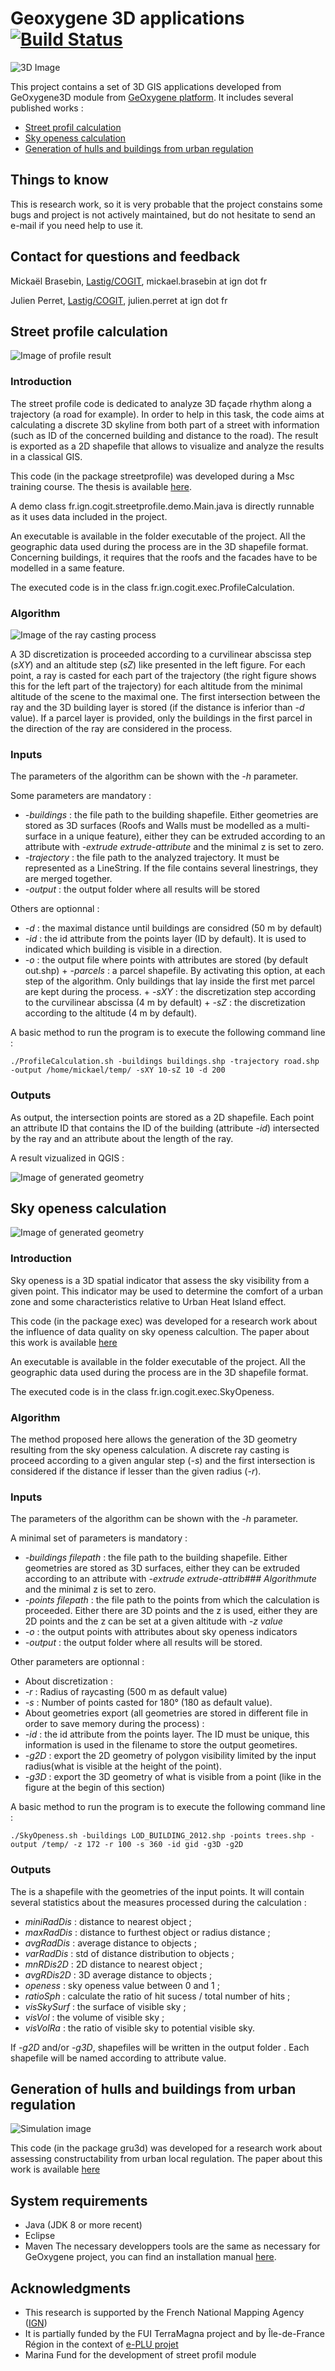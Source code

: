 # Geoxygene 3D applications  [![Build Status](https://travis-ci.org/IGNF/geoxygene-sig3d-appli.svg?branch=master)](https://travis-ci.org/IGNF/geoxygene-sig3d-appli)


![3D Image](https://raw.githubusercontent.com/IGNF/geoxygene-sig3d-appli/master/img/3Dimg.png)

This project contains a set of 3D GIS applications developed from GeOxygene3D module from [GeOxygene platform](https://github.com/IGNF/geoxygene). It includes several published works :
 - [Street profil calculation](#street-profil-calculation)   
 - [Sky openess calculation](#sky-openess-calculation)
 - [Generation of hulls and buildings from urban regulation](#Generation-of-hulls-and-buildings-from-urban-regulation)

## Things to know

This is research work, so it is very probable that the project constains some bugs and project is not actively maintained, but do not hesitate to send an e-mail if you need help to use it.

## Contact for questions and feedback

Mickaël Brasebin, [Lastig/COGIT](http://recherche.ign.fr/labos/cogit/cv.php?nom=Brasebin), mickael.brasebin at ign dot fr

Julien Perret, [Lastig/COGIT](http://recherche.ign.fr/labos/cogit/cv.php?nom=Perret), julien.perret at ign dot fr


## Street profile calculation


![Image of profile result](https://raw.githubusercontent.com/IGNF/geoxygene-sig3d-appli/master/img/StreetProfile.png)

### Introduction

The street profile code is dedicated to analyze 3D façade rhythm along a trajectory (a road for example). In order to help in this task, the code aims at calculating a discrete 3D skyline from both part of a street with information (such as ID of the concerned building and distance to the road). The result is exported as a 2D shapefile that allows to visualize and analyze the results in a classical GIS.

This code (in the package streetprofile) was developed during a Msc training course. The thesis is available [here](http://recherche.ign.fr/labos/cogit/publiCOGITDetail.php?idpubli=5214).

A demo class fr.ign.cogit.streetprofile.demo.Main.java is directly runnable as it uses data included in the project.

An executable is available in the folder executable of the project. All the geographic data used during the process are in the 3D shapefile format. Concerning buildings, it requires that the roofs and the facades have to be modelled in a same feature.

The executed code is in the class fr.ign.cogit.exec.ProfileCalculation.

### Algorithm
![Image of the ray casting process](https://raw.githubusercontent.com/IGNF/geoxygene-sig3d-appli/master/img/ProfilAlg.png )

A 3D discretization is proceeded according to a curvilinear abscissa step (*sXY*) and an altitude step (*sZ*) like presented in the left figure. For each point, a ray is casted for each part of the trajectory (the right figure shows this for the left part of the trajectory) for each altitude from the minimal altitude of the scene to the maximal one. The first intersection between the ray and the 3D building layer is stored (if the distance is inferior than *-d* value). If a parcel layer is provided, only the buildings in the first parcel in the direction of the ray are considered in the process.


### Inputs

The parameters of the algorithm can be shown with the *-h* parameter.

Some parameters are mandatory :
 + *-buildings <building-file>* : the file path to the building shapefile.  Either geometries are stored as 3D surfaces (Roofs and Walls must be modelled as a multi-surface in a unique feature), either they can be extruded according to an attribute with *-extrude  extrude-attribute* and the minimal z is set to zero.
 + *-trajectory <trajectory-file>* : the file path to the analyzed trajectory. It must be represented as a LineString. If the file contains several linestrings, they are merged together.
 + *-output <output-folder>*  : the output folder where all results will be stored

Others are optionnal :
   + *-d <maximaldistance>* :  the maximal distance until buildings are considred (50 m by default)
   + *-id <id>*          :  the id attribute from the points layer (ID by default). It is used to indicated which building is visible in a direction.
   + *-o <file-out>* : the output file where points with attributes are stored (by default out.shp)
    + *-parcels <parcel-file>* : a parcel shapefile. By activating this option, at each step of the algorithm. Only buildings that lay inside the first met parcel are kept during the process.
    + *-sXY <StepXY>* : the discretization step according to the curvilinear abscissa (4 m by default)
    + *-sZ <StepZ>* : the discretization according to the altitude (4 m by default).

A basic method to run the program is to execute the following command line :


```
./ProfileCalculation.sh -buildings buildings.shp -trajectory road.shp -output /home/mickael/temp/ -sXY 10-sZ 10 -d 200
```

### Outputs


As output, the intersection points are stored as a 2D shapefile. Each point an attribute ID that contains the ID of the building (attribute *-id*) intersected by the ray and an attribute about the length of the ray.

A result vizualized in QGIS :

![Image of generated geometry](https://raw.githubusercontent.com/IGNF/geoxygene-sig3d-appli/master/img/StreetProfileOut.png )


## Sky openess calculation

![Image of generated geometry](https://raw.githubusercontent.com/IGNF/geoxygene-sig3d-appli/master/img/openess.png )

### Introduction

Sky openess is a 3D spatial indicator that assess the sky visibility from a given point. This indicator may be used to determine the comfort of a urban zone and some characteristics relative to Urban Heat Island effect.

This code (in the package exec) was developed for a research work about the influence of data quality on sky openess calcultion. The paper about this work is available [here](http://recherche.ign.fr/labos/cogit/publiCOGITDetail.php?idpubli=4759&portee=chercheur&id=59&classement=date&duree=100&nomcomplet=Brasebin%20Mickael&annee=2012&principale=)

An executable is available in the folder executable of the project. All the geographic data used during the process are in the 3D shapefile format.

The executed code is in the class fr.ign.cogit.exec.SkyOpeness.

### Algorithm

The method proposed here allows the generation of the 3D geometry resulting from the sky openess calculation. A discrete ray casting is proceed according to a given angular step (*-s*) and the first intersection is considered if the distance if lesser than the given radius (*-r*).

### Inputs

The parameters of the algorithm can be shown with the *-h* parameter.

A minimal set of parameters is mandatory :
+ *-buildings filepath* : the file path to the building shapefile. Either geometries are stored as 3D surfaces, either they can be extruded according to an attribute with *-extrude  extrude-attrib### Algorithmute* and the minimal z is set to zero.
+ *-points filepath* : the file path to the points from which the calculation is proceeded. Either there are 3D points and the z is used, either they are 2D points and the z can be set at a given altitude with *-z value*
+ *-o <file-out>* : the output points with attributes about sky openess indicators
+ *-output <output-folder>*  : the output folder where all results will be stored.

Other parameters are optionnal :
+ About discretization :
 + *-r* <radius> : Radius of raycasting (500 m as default value)
 + *-s* <path> :    Number of points casted for 180° (180 as default value).
+ About geometries export (all geometries are stored in different file in order to save memory during the process) :
 +   *-id <id>* : the id attribute from the points layer. The ID must be unique, this information is used in the filename to store the output geometires.
 +  *-g2D*   : export the 2D geometry of polygon visibility limited by the input radius(what is visible at the height of the point).
  +  *-g3D*   :  export the 3D geometry of what is visible from a point (like in the figure at the begin of this section)



A basic method to run the program is to execute the following command line :

```
./SkyOpeness.sh -buildings LOD_BUILDING_2012.shp -points trees.shp -output /temp/ -z 172 -r 100 -s 360 -id gid -g3D -g2D
```
### Outputs

The *<file-out>* is a shapefile with the geometries of the input points. It will contain several statistics about the measures processed during the calculation :
+ *miniRadDis* : distance to nearest object ;
+ *maxRadDis* : distance to furthest object or radius distance ;
+ *avgRadDis* : average distance to objects ;
+ *varRadDis* : std of distance distribution to objects ;
+ *mnRDis2D* : 2D distance to nearest object ;
+ *avgRDis2D* : 3D average distance to objects ;
+ *openess* : sky openess value between 0 and 1 ;
+ *ratioSph* : calculate the ratio of hit sucess / total number of hits ;
+ *visSkySurf* : the surface of visible sky ;
+ *visVol* : the volume of visible sky ;
+ *visVolRa* : the ratio of visible sky to potential visible sky.


If *-g2D* and/or  *-g3D*, shapefiles will be written in the output folder *<output-folder>*. Each shapefile will be named according to *<id>* attribute value.



## Generation of hulls and buildings from urban regulation

![Simulation image](https://raw.githubusercontent.com/IGNF/geoxygene-sig3d-appli/master/img/simul.png)

This code (in the package gru3d) was developed for a research work about assessing constructability from urban local regulation. The paper about this work is available [here](http://recherche.ign.fr/labos/cogit/publiCOGITDetail.php?idpubli=4120&portee=chercheur&id=59&classement=date&duree=100&nomcomplet=Brasebin%20Mickael&annee=2011&principale=)

## System requirements

+ Java (JDK 8 or more recent)
+ Eclipse
+ Maven
The necessary developpers tools are the same as necessary for GeOxygene project, you can find an installation manual [here](http://ignf.github.io/geoxygene/documentation/developer/install.html).

## Acknowledgments


+ This research is supported by the French National Mapping Agency ([IGN](http://www.ign.fr))
+ It is partially funded by the FUI TerraMagna project and by Île-de-France
Région in the context of [e-PLU projet](www.e-PLU.fr)
+ Marina Fund for the development of street profil module
